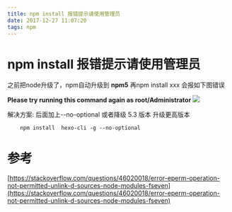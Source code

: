 ```yaml
---
title: npm install 报错提示请使用管理员
date: 2017-12-27 11:07:20
tags: npm
---
```

# npm install 报错提示请使用管理员
之前把node升级了，npm自动升级到 **npm5** 再npm install xxx 会报如下图错误
<!--more-->
**Please try running this command again as root/Administrator**
![](http://hexo-1252491761.file.myqcloud.com/npminstall%E6%8A%A5%E9%94%99%E6%8F%90%E7%A4%BA%E8%AF%B7%E4%BD%BF%E7%94%A8%E7%AE%A1%E7%90%86%E5%91%98/20171227111201.png)

解决方案: 后面加上--no-optional 或者降级 5.3 版本 升级更高版本

```
	npm install  hexo-cli -g --no-optional
```  

# 参考 
[https://stackoverflow.com/questions/46020018/error-eperm-operation-not-permitted-unlink-d-sources-node-modules-fseven](https://stackoverflow.com/questions/46020018/error-eperm-operation-not-permitted-unlink-d-sources-node-modules-fseven)